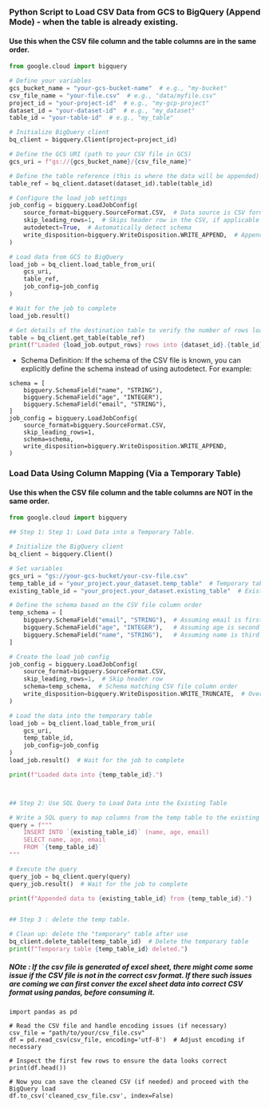 ### Python Script to Load CSV Data from GCS to BigQuery (Append Mode) - when the table is already existing.
#### Use this when the CSV file column and the table columns are in the same order. 
```python
from google.cloud import bigquery

# Define your variables
gcs_bucket_name = "your-gcs-bucket-name"  # e.g., "my-bucket"
csv_file_name = "your-file.csv"  # e.g., "data/myfile.csv"
project_id = "your-project-id"  # e.g., "my-gcp-project"
dataset_id = "your-dataset-id"  # e.g., "my_dataset"
table_id = "your-table-id"  # e.g., "my_table"

# Initialize BigQuery client
bq_client = bigquery.Client(project=project_id)

# Define the GCS URI (path to your CSV file in GCS)
gcs_uri = f"gs://{gcs_bucket_name}/{csv_file_name}"

# Define the table reference (this is where the data will be appended)
table_ref = bq_client.dataset(dataset_id).table(table_id)

# Configure the load job settings
job_config = bigquery.LoadJobConfig(
    source_format=bigquery.SourceFormat.CSV,  # Data source is CSV format
    skip_leading_rows=1,  # Skips header row in the CSV, if applicable
    autodetect=True,  # Automatically detect schema
    write_disposition=bigquery.WriteDisposition.WRITE_APPEND,  # Append data to existing table
)

# Load data from GCS to BigQuery
load_job = bq_client.load_table_from_uri(
    gcs_uri,
    table_ref,
    job_config=job_config
)

# Wait for the job to complete
load_job.result()

# Get details of the destination table to verify the number of rows loaded
table = bq_client.get_table(table_ref)
print(f"Loaded {load_job.output_rows} rows into {dataset_id}.{table_id}.")
```

- Schema Definition: If the schema of the CSV file is known, you can explicitly define the schema instead of using autodetect. For example:
```
schema = [
    bigquery.SchemaField("name", "STRING"),
    bigquery.SchemaField("age", "INTEGER"),
    bigquery.SchemaField("email", "STRING"),
]
job_config = bigquery.LoadJobConfig(
    source_format=bigquery.SourceFormat.CSV,
    skip_leading_rows=1,
    schema=schema,
    write_disposition=bigquery.WriteDisposition.WRITE_APPEND,
)
```

### Load Data Using Column Mapping (Via a Temporary Table)
#### Use this when the CSV file column and the table columns are NOT in the same order. 

```python
from google.cloud import bigquery

## Step 1: Step 1: Load Data into a Temporary Table. 

# Initialize the BigQuery client
bq_client = bigquery.Client()

# Set variables
gcs_uri = "gs://your-gcs-bucket/your-csv-file.csv"
temp_table_id = "your_project.your_dataset.temp_table"  # Temporary table to hold CSV data
existing_table_id = "your_project.your_dataset.existing_table"  # Existing BQ table

# Define the schema based on the CSV file column order
temp_schema = [
    bigquery.SchemaField("email", "STRING"),  # Assuming email is first in the CSV
    bigquery.SchemaField("age", "INTEGER"),   # Assuming age is second in the CSV
    bigquery.SchemaField("name", "STRING"),   # Assuming name is third in the CSV
]

# Create the load job config
job_config = bigquery.LoadJobConfig(
    source_format=bigquery.SourceFormat.CSV,
    skip_leading_rows=1,  # Skip header row
    schema=temp_schema,  # Schema matching CSV file column order
    write_disposition=bigquery.WriteDisposition.WRITE_TRUNCATE,  # Overwrite the temp table
)

# Load the data into the temporary table
load_job = bq_client.load_table_from_uri(
    gcs_uri,
    temp_table_id,
    job_config=job_config
)
load_job.result()  # Wait for the job to complete

print(f"Loaded data into {temp_table_id}.")



## Step 2: Use SQL Query to Load Data into the Existing Table

# Write a SQL query to map columns from the temp table to the existing table
query = f"""
    INSERT INTO `{existing_table_id}` (name, age, email)
    SELECT name, age, email
    FROM `{temp_table_id}`
"""

# Execute the query
query_job = bq_client.query(query)
query_job.result()  # Wait for the job to complete

print(f"Appended data to {existing_table_id} from {temp_table_id}.")


## Step 3 : delete the temp table. 

# Clean up: delete the "temporary" table after use
bq_client.delete_table(temp_table_id)  # Delete the temporary table
print(f"Temporary table {temp_table_id} deleted.")
```

##### NOte : If the csv file is generated of excel sheet, there might come some issue if the CSV file is not in the correct csv format. If there such issues are coming we can first conver the excel sheet data into correct CSV format using pandas, before consuming it. 
```
import pandas as pd

# Read the CSV file and handle encoding issues (if necessary)
csv_file = "path/to/your/csv_file.csv"
df = pd.read_csv(csv_file, encoding='utf-8')  # Adjust encoding if necessary

# Inspect the first few rows to ensure the data looks correct
print(df.head())

# Now you can save the cleaned CSV (if needed) and proceed with the BigQuery load
df.to_csv('cleaned_csv_file.csv', index=False)
```
